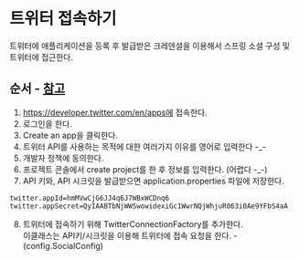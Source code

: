 # 트위터 접속하기

트위터에 애플리케이션을 등록 후 발급받은 크레덴셜을 이용해서 스프링 소셜 구성 및 트위터에 접근한다.

## 순서 - [참고](http://hleecaster.com/twitter-api-developer/)

1. https://developer.twitter.com/en/apps에 접속한다.  
2. 로그인을 한다.  
3. Create an app을 클릭한다.  
4. 트위터 API를 사용하는 목적에 대한 여러가지 이유를 영어로 입력한다 -_-  
5. 개발자 정책에 동의한다.  
6. 프로젝트 콘솔에서 create project를 한 후 정보를 입력한다. (어렵다 -_-)  
7. API 키와, API 시크릿을 발급받으면 application.properties 파일에 저장한다.  

```properties
twitter.appId=hmMVwCjG6JJ4q6J7WBxWCDnq6
twitter.appSecret=QyIAABTbNjWWSwowidexiGc1WwrNQjWhjuR063i0Ae9YFbS4aA
```

8. 트위터에 접속하기 위해 TwitterConnectionFactory를 추가한다.  
이클래스는  API키/시크릿을 이용해 트위터에 접속 요청을 한다. - (config.SocialConfig)
